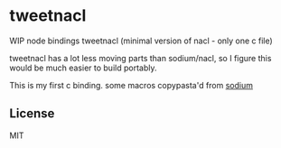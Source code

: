 # tweetnacl

WIP node bindings tweetnacl (minimal version of nacl - only one c file)

tweetnacl has a lot less moving parts than sodium/nacl,
so I figure this would be much easier to build portably.

This is my first c binding. some macros copypasta'd from [sodium](https://github.com/paixaop/node-sodium)

## License

MIT
